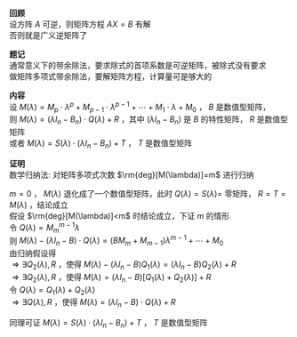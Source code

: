 **回顾**  
设方阵 $A$ 可逆，则矩阵方程 $AX=B$ 有解  
否则就是广义逆矩阵了  
  
**题记**  
通常意义下的带余除法，要求除式的首项系数是可逆矩阵，被除式没有要求  
做矩阵多项式带余除法，要解矩阵方程，计算量可是够大的  
  
**内容**  
设 $M(\lambda)=M_p\cdot\lambda^p+M_{p-1}\cdot\lambda^{p-1}+\cdots+M_1\cdot\lambda+M_0$ ， $B$ 是数值型矩阵，  
则 $M(\lambda)=(\lambda I_n-B_n)\cdot Q(\lambda)+R$ ，其中 $(\lambda I_n-B_n)$ 是 $B$ 的特性矩阵， $R$ 是数值型矩阵  
或者 $M(\lambda)=S(\lambda)\cdot(\lambda I_n-B_n)+T$ ， $T$ 是数值型矩阵  
  
**证明**  
数学归纳法: 对矩阵多项式次数 $\rm{deg}[M(\lambda)]=m$ 进行归纳  
  
 $m=0$ ， $M(\lambda)$ 退化成了一个数值型矩阵，此时 $Q(\lambda)=S(\lambda)=$ 零矩阵， $R=T=M(\lambda)$ ，结论成立  
假设 $\rm{deg}[M(\lambda)]<m$ 时结论成立，下证 $m$ 的情形  
令 $Q(\lambda)=M_m^{m-1}\lambda$  
则 $M(\lambda)-(\lambda I_n-B)\cdot Q(\lambda)=(BM_m+M_{m-1})\lambda^{m-1}+\cdots+M_0$  
由归纳假设得  
 $\Rightarrow\exists Q_2(\lambda), R$ ，使得 $M(\lambda)-(\lambda I_n-B)Q_1(\lambda)=(\lambda I_n-B)Q_2(\lambda)+R$  
 $\Rightarrow\exists Q_2(\lambda), R$ ，使得 $M(\lambda)=(\lambda I_n-B)[Q_1(\lambda)+Q_2(\lambda)]+R$  
令 $Q(\lambda)=Q_1(\lambda)+Q_2(\lambda)$  
 $\Rightarrow\exists Q(\lambda), R$ ，使得 $M(\lambda)=(\lambda I_n-B)\cdot Q(\lambda)+R$  
  
同理可证 $M(\lambda)=S(\lambda)\cdot(\lambda I_n-B_n)+T$ ， $T$ 是数值型矩阵  
